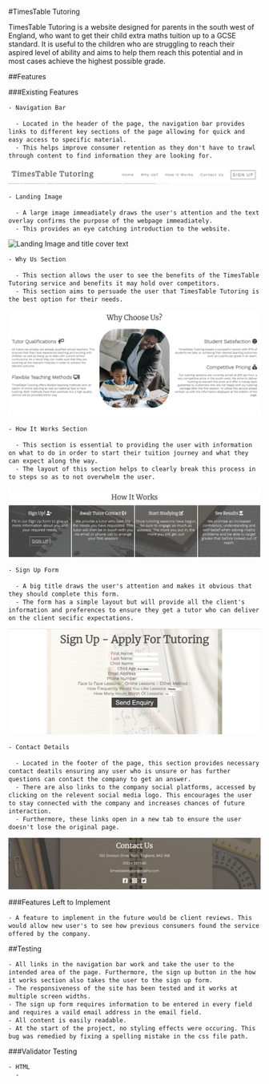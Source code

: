 #TimesTable Tutoring

TimesTable Tutoring is a website designed for parents in the south west of England, who want to get their child extra maths tuition up to a GCSE standard. It is useful to the children who are struggling to reach their aspired level of ability and aims to help them reach this potential and in most cases achieve the highest possible grade.

##Features

###Existing Features

    - Navigation Bar
      
      - Located in the header of the page, the navigation bar provides links to different key sections of the page allowing for quick and easy access to specific material. 
      - This helps improve consumer retention as they don't have to trawl through content to find information they are looking for.

![image of header and navigation bar](/assets/images/header-ss.png)

    - Landing Image
      
      - A large image immeadiately draws the user's attention and the text overlay confirms the purpose of the webpage immeadiately.
      - This provides an eye catching introduction to the website.

![Landing Image and title cover text](/assets/images/landing-img-ss.png)

    - Why Us Section
      
      - This section allows the user to see the benefits of the TimesTable Tutoring service and benefits it may hold over competitors.
      - This section aims to persuade the user that TimesTable Tutoring is the best option for their needs.

![image of header and navigation bar](/assets/images/why-us-ss.png)

    - How It Works Section
      
      - This section is essential to providing the user with information on what to do in order to start their tuition journey and what they can expect along the way.
      - The layout of this section helps to clearly break this process in to steps so as to not overwhelm the user.

![image of header and navigation bar](/assets/images/how-it-works-ss.png)

    - Sign Up Form
      
      - A big title draws the user's attention and makes it obvious that they should complete this form.
      - The form has a simple layout but will provide all the client's information and preferences to ensure they get a tutor who can deliver on the client secific expectations.

![image of header and navigation bar](/assets/images/signup-form-ss.png)

    - Contact Details
      
      - Located in the footer of the page, this section provides necessary contact deatils ensuring any user who is unsure or has further questions can contact the company to get an answer.
      - There are also links to the company social platforms, accessed by clicking on the relevent social media logo. This encourages the user to stay connected with the company and increases chances of future interaction.
      - Furthermore, these links open in a new tab to ensure the user doesn't lose the original page.

![image of header and navigation bar](/assets/images/contact-ss.png)

###Features Left to Implement

    - A feature to implement in the future would be client reviews. This would allow new user's to see how previous consumers found the service offered by the company.

##Testing

    - All links in the navigation bar work and take the user to the intended area of the page. Furthermore, the sign up button in the how it works section also takes the user to the sign up form.
    - The responsiveness of the site has been tested and it works at multiple screen widths.
    - The sign up form requires information to be entered in every field and requires a vaild email address in the email field.
    - All content is easily readable.
    - At the start of the project, no styling effects were occuring. This bug was remedied by fixing a spelling mistake in the css file path. 

###Validator Testing

    - HTML
      - 